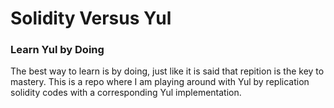 # Solidity Versus Yul
### Learn Yul by Doing
The best way to learn is by doing, just like it is said that repition is the key to mastery. This is a repo where I am playing around with Yul by replication solidity codes with a corresponding Yul implementation.

